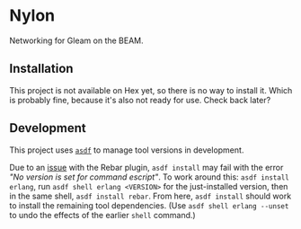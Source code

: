# Nylon

<!-- [![Package Version](https://img.shields.io/hexpm/v/nylon)](https://hex.pm/packages/nylon)
[![Hex Docs](https://img.shields.io/badge/hex-docs-ffaff3)](https://hexdocs.pm/nylon/) -->

Networking for Gleam on the BEAM.


## Installation

This project is not available on Hex yet, so there is no way to install it.
Which is probably fine, because it's also not ready for use. Check back later?


## Development

This project uses [`asdf`](https://asdf-vm.com/) to manage tool versions in
development.

Due to an [issue] with the Rebar plugin, `asdf install` may fail with the error
_"No version is set for command escript"_. To work around this: `asdf install
erlang`, run `asdf shell erlang <VERSION>` for the just-installed version, then
in the same shell, `asdf install rebar`. From here, `asdf install` should work
to install the remaining tool dependencies. (Use `asdf shell erlang --unset` to
undo the effects of the earlier `shell` command.)

[issue]: https://github.com/Stratus3D/asdf-rebar/issues/10#issuecomment-1004371871
